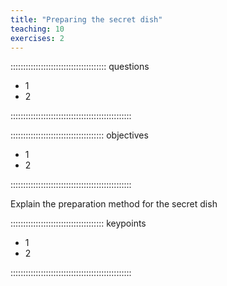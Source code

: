 ```yaml
---
title: "Preparing the secret dish"
teaching: 10
exercises: 2
---
```


:::::::::::::::::::::::::::::::::::::: questions 

- 1
- 2

::::::::::::::::::::::::::::::::::::::::::::::::

::::::::::::::::::::::::::::::::::::: objectives

- 1
- 2

::::::::::::::::::::::::::::::::::::::::::::::::

Explain the preparation method for the secret dish


::::::::::::::::::::::::::::::::::::: keypoints 

- 1
- 2
  
::::::::::::::::::::::::::::::::::::::::::::::::
